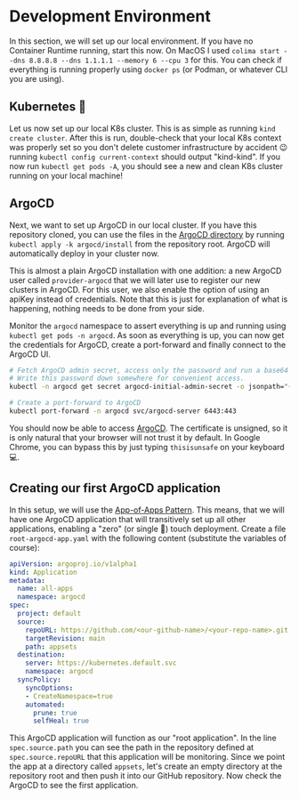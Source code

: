 # Development Environment

In this section, we will set up our local environment. If you have no Container Runtime running,
start this now. On MacOS I used `colima start --dns 8.8.8.8 --dns 1.1.1.1 --memory 6 --cpu 3` for this.
You can check if everything is running properly using `docker ps` (or Podman, or whatever CLI you are using).

## Kubernetes 🐳

Let us now set up our local K8s cluster. This is as simple as running `kind create cluster`. After this is run, double-check that your local K8s context was properly set so you don't delete customer infrastructure by accident 😉 running `kubectl config current-context` should output "kind-kind". If you now run `kubectl get pods -A`, you should see a new and clean K8s cluster running on your local machine!

## ArgoCD

Next, we want to set up ArgoCD in our local cluster. If you have this repository cloned, you can use the files in the [ArgoCD directory](../argocd/install/) by running `kubectl apply -k argocd/install` from the repository root. ArgoCD will automatically deploy in your cluster now. 

This is almost a plain ArgoCD installation with one addition: a new ArgoCD user called `provider-argocd` that we will later use to register our new clusters in ArgoCD. For this user, we also enable the option of using an apiKey instead of credentials. Note that this is just for explanation of what is happening, nothing needs to be done from your side.

Monitor the `argocd` namespace to assert everything is up and running using `kubectl get pods -n argocd`. As soon as everything is up, you can now get the credentials for ArgoCD, create a port-forward and finally connect to the ArgoCD UI. 

```bash
# Fetch ArgoCD admin secret, access only the password and run a base64 decode.
# Write this password down somewhere for convenient access.
kubectl -n argocd get secret argocd-initial-admin-secret -o jsonpath="{.data.password}" | base64 -d)

# Create a port-forward to ArgoCD
kubectl port-forward -n argocd svc/argocd-server 6443:443
```

You should now be able to access [ArgoCD](https://localhost:6443). The certificate is unsigned, so it is only natural that your
browser will not trust it by default. In Google Chrome, you can bypass this by just typing `thisisunsafe` on your keyboard 💻.

## Creating our first ArgoCD application

In this setup, we will use the [App-of-Apps Pattern](https://argo-cd.readthedocs.io/en/latest/operator-manual/cluster-bootstrapping/#app-of-apps-pattern). This means, that we will have one ArgoCD application that will transitively set up all other applications, enabling a "zero" (or single 🤫) touch deployment. Create a file `root-argocd-app.yaml` with the following content (substitute the variables of course):

```yaml
apiVersion: argoproj.io/v1alpha1
kind: Application
metadata:
  name: all-apps
  namespace: argocd
spec:
  project: default
  source:
    repoURL: https://github.com/<our-github-name>/<your-repo-name>.git
    targetRevision: main
    path: appsets
  destination:
    server: https://kubernetes.default.svc
    namespace: argocd
  syncPolicy:
    syncOptions:
    - CreateNamespace=true
    automated:
      prune: true
      selfHeal: true
```

This ArgoCD application will function as our "root application". In the line `spec.source.path` you can see the path in the repository defined at `spec.source.repoURL` that this application will be monitoring. Since we point the app at a directory called `appsets`, let's  create an empty directory at the repository root and then push it into our GitHub repository. Now check the ArgoCD to see the first application.